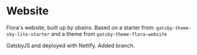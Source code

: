 # Website

Flora's website, built up by obains. Based on a starter from:  `gatsby-theme-sky-lite-starter` and a theme from `gatsby-theme-flora-website`

GatsbyJS and deployed with Netlify.
Added branch. 